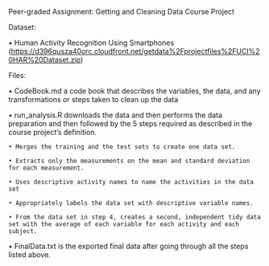 Peer-graded Assignment: Getting and Cleaning Data Course Project

Dataset:

  • Human Activity Recognition Using Smartphones (https://d396qusza40orc.cloudfront.net/getdata%2Fprojectfiles%2FUCI%20HAR%20Dataset.zip)


Files:

  • CodeBook.md a code book that describes the variables, the data, and any transformations or steps taken to clean up the data

  • run_analysis.R downloads the data and then performs the data preparation and then followed by the 5 steps required as described in the course project’s definition.
  
    • Merges the training and the test sets to create one data set.
    
    • Extracts only the measurements on the mean and standard deviation for each measurement.
    
    • Uses descriptive activity names to name the activities in the data set
    
    • Appropriately labels the data set with descriptive variable names.
    
    • From the data set in step 4, creates a second, independent tidy data set with the average of each variable for each activity and each subject.
    
    
  • FinalData.txt is the exported final data after going through all the steps listed above.
